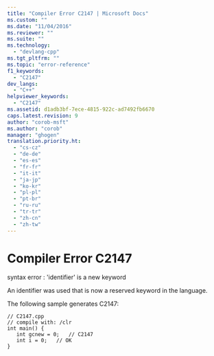 ```yaml
---
title: "Compiler Error C2147 | Microsoft Docs"
ms.custom: ""
ms.date: "11/04/2016"
ms.reviewer: ""
ms.suite: ""
ms.technology: 
  - "devlang-cpp"
ms.tgt_pltfrm: ""
ms.topic: "error-reference"
f1_keywords: 
  - "C2147"
dev_langs: 
  - "C++"
helpviewer_keywords: 
  - "C2147"
ms.assetid: d1adb3bf-7ece-4815-922c-ad7492fb6670
caps.latest.revision: 9
author: "corob-msft"
ms.author: "corob"
manager: "ghogen"
translation.priority.ht: 
  - "cs-cz"
  - "de-de"
  - "es-es"
  - "fr-fr"
  - "it-it"
  - "ja-jp"
  - "ko-kr"
  - "pl-pl"
  - "pt-br"
  - "ru-ru"
  - "tr-tr"
  - "zh-cn"
  - "zh-tw"
---
```

# Compiler Error C2147
syntax error : 'identifier' is a new keyword  
  
 An identifier was used that is now a reserved keyword in the language.  
  
 The following sample generates C2147:  
  
```  
// C2147.cpp  
// compile with: /clr  
int main() {  
   int gcnew = 0;   // C2147  
   int i = 0;   // OK  
}  
```